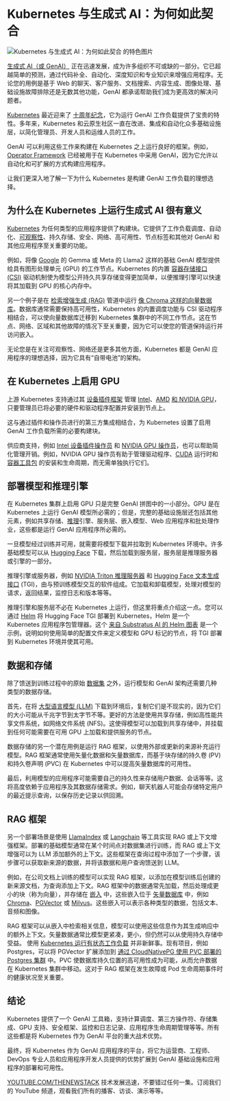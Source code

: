 # Kubernetes 与生成式 AI：为何如此契合

![Kubernetes 与生成式 AI：为何如此契合 的特色图片](https://cdn.thenewstack.io/media/2024/06/b26282f2-kubernetesforgenai-1024x576.jpg)

[生成式 AI（或 GenAI）](https://thenewstack.io/ai/) 正在迅速发展，成为许多组织不可或缺的一部分。它已超越简单的预测，通过代码补全、自动化、深度知识和专业知识来增强应用程序。无论您的用例是基于 Web 的聊天、客户服务、文档搜索、内容生成、图像处理、基础设施故障排除还是无数其他功能，GenAI 都承诺帮助我们成为更高效的解决问题者。

[Kubernetes](https://thenewstack.io/kubernetes/) 最近迎来了 [十周年纪念](https://www.dell.com/community/en/conversations/developer-blog/a-big-toast-celebrating-kubernetes-10th-birthday/6663114a1980ce7ac8c15e7e)，它为运行 GenAI 工作负载提供了宝贵的特性。多年来，Kubernetes 和云原生社区一直在改进、集成和自动化众多基础设施层，以简化管理员、开发人员和运维人员的工作。

GenAI 可以利用这些工作来构建在 Kubernetes 之上运行良好的框架。例如，[Operator Framework](https://operatorframework.io/) 已经被用于在 Kubernetes 中采用 GenAI，因为它允许以自动化和可扩展的方式构建应用程序。

让我们更深入地了解一下为什么 Kubernetes 是构建 GenAI 工作负载的理想选择。

## 为什么在 Kubernetes 上运行生成式 AI 很有意义

[Kubernetes](https://roadmap.sh/kubernetes) 为任何类型的应用程序提供了构建块。它提供了工作负载调度、自动化、[可观察性](https://thenewstack.io/10-ways-kubernetes-observability-boosts-productivity-cuts-costs/)、持久存储、安全、网络、高可用性、节点标签和其他对 GenAI 和其他应用程序至关重要的功能。

例如，将像 [Google](https://cloud.google.com/?utm_content=inline+mention) 的 Gemma 或 Meta 的 Llama2 这样的基础 GenAI 模型提供给具有图形处理单元 (GPU) 的工作节点。Kubernetes 的内置 [容器存储接口 (CSI)](https://thenewstack.io/how-the-container-storage-interface-csi-boosts-cloud-native-devops/) 驱动机制使为模型公开持久共享存储变得更加简单，以便推理引擎可以快速将其加载到 GPU 的核心内存中。

另一个例子是在 [检索增强生成 (RAG)](https://thenewstack.io/retrieval-augmented-generation-for-llms/) 管道中运行 [像 Chroma 这样的向量数据库](https://github.com/amikos-tech/chromadb-chart)。数据库通常需要保持高可用性，Kubernetes 的内置调度功能与 CSI 驱动程序相结合，可以使向量数据库迁移到 Kubernetes 集群中的不同工作节点。这在节点、网络、区域和其他故障的情况下至关重要，因为它可以使您的管道保持运行并访问嵌入。

无论您是在关注可观察性、网络还是更多其他方面，Kubernetes 都是 GenAI 应用程序的理想选择，因为它具有“自带电池”的架构。

## 在 Kubernetes 上启用 GPU

上游 Kubernetes 支持通过其 [设备插件框架](https://kubernetes.io/docs/concepts/extend-kubernetes/compute-storage-net/device-plugins/) 管理 [Intel](https://www.granulate.io?utm_content=inline+mention)、[AMD](https://www.amd.com/en/products/processors/server/epyc/google-cloud.html?utm_content=inline+mention) [和 NVIDIA GPU](https://kubernetes.io/docs/tasks/manage-gpus/scheduling-gpus/)，只要管理员已将必要的硬件和驱动程序配置并安装到节点上。

这与通过插件和操作员进行的第三方集成相结合，为 Kubernetes 设置了启用 GenAI 工作负载所需的必要构建块。

供应商支持，例如 [Intel 设备插件操作员](https://operatorhub.io/operator/intel-device-plugins-operator) 和 [NVIDIA GPU 操作员](https://docs.nvidia.com/datacenter/cloud-native/gpu-operator/latest/getting-started.html)，也可以帮助简化管理开销。例如，NVIDIA GPU 操作员有助于管理驱动程序、[CUDA](https://thenewstack.io/nvidia-wants-more-programming-languages-to-support-cuda/) 运行时和 [容器工具包](https://github.com/NVIDIA/nvidia-container-toolkit) 的安装和生命周期，而无需单独执行它们。

## 部署模型和推理引擎
在 Kubernetes 集群上启用 GPU 只是完整 GenAI 拼图中的一小部分。GPU 是在 Kubernetes 上运行 GenAI 模型所必需的；但是，完整的基础设施层还包括其他元素，例如共享存储、[推理](https://infohub.delltechnologies.com/en-us/l/design-guide-generative-ai-in-the-enterprise-inferencing/what-is-inferencing-1/)引擎、服务层、嵌入模型、Web 应用程序和批处理作业，这些都是运行 GenAI 应用程序所必需的。

一旦模型经过训练并可用，就需要将模型下载并拉取到 Kubernetes 环境中。许多基础模型可以从 [Hugging Face](https://huggingface.co/models) 下载，然后加载到服务层，服务层是推理服务器或引擎的一部分。

推理引擎或服务器，例如 [NVIDIA Triton 推理服务器](https://docs.nvidia.com/deeplearning/triton-inference-server/user-guide/docs/getting_started/quickstart.html) 和 [Hugging Face 文本生成接口](https://github.com/huggingface/text-generation-inference) (TGI)，由与预训练模型交互的软件组成。它加载和卸载模型，处理对模型的请求，返回结果，监控日志和版本等等。

推理引擎和服务层不必在 Kubernetes 上运行，但这里将重点介绍这一点。您可以通过 [Helm](https://thenewstack.io/get-started-with-the-helm-kubernetes-package-manager/) 将 Hugging Face TGI 部署到 Kubernetes，Helm 是一个 Kubernetes 应用程序包管理器。这个 [来自 Substratus AI 的 Helm 图表](https://github.com/substratusai/helm/tree/main/charts/text-generation-inference) 是一个示例，说明如何使用简单的配置文件来定义模型和 GPU 标记的节点，将 TGI 部署到 Kubernetes 环境并使其可用。

## 数据和存储
除了馈送到训练过程中的原始 [数据集](https://huggingface.co/datasets) 之外，运行模型和 GenAI 架构还需要几种类型的数据存储。

首先，在将 [大型语言模型 (LLM)](https://thenewstack.io/llm/) 下载到环境后，复制它们是不现实的，因为它们的大小可能从千兆字节到太字节不等。更好的方法是使用共享存储，例如高性能共享文件系统，如网络文件系统 (NFS)。这使得模型可以加载到共享存储中，并挂载到任何可能需要在可用 GPU 上加载和提供服务的节点。

数据存储的另一个潜在用例是运行 RAG 框架，以使用外部或更新的来源补充运行模型。RAG 框架通常使用矢量化数据和矢量数据库，而基于块存储的持久卷 (PV) 和持久卷声明 (PVC) 在 Kubernetes 中可以提高矢量数据库的可用性。

最后，利用模型的应用程序可能需要自己的持久性来存储用户数据、会话等等。这将高度依赖于应用程序及其数据存储需求。例如，聊天机器人可能会存储特定用户的最近提示查询，以保存历史记录以供回溯。

## RAG 框架
另一个部署场景是使用 [LlamaIndex](https://docs.llamaindex.ai/en/stable/) 或 [Langchain](https://python.langchain.com/v0.2/docs/tutorials/rag/) 等工具实现 RAG 或上下文增强框架。部署的基础模型通常在某个时间点对数据集进行训练，而 RAG 或上下文增强可以为 LLM 添加额外的上下文。这些框架在查询过程中添加了一个步骤，该步骤可以获取新来源的数据，并将该数据和用户查询馈送到 LLM。

例如，在公司文档上训练的模型可以实现 RAG 框架，以添加在模型训练后创建的新来源文档，为查询添加上下文。RAG 框架中的数据通常先加载，然后处理成更小的块（称为向量），并存储在 [嵌入](https://huggingface.co/blog/getting-started-with-embeddings) 中，这些嵌入位于 [矢量数据库](https://thenewstack.io/top-5-vector-database-solutions-for-your-ai-project/) 中，例如 [Chroma](https://github.com/amikos-tech/chromadb-chart)、[PGVector](https://github.com/pgvector/pgvector) 或 [Milvus](https://milvus.io/)。这些嵌入可以表示各种类型的数据，包括文本、音频和图像。

RAG 框架可以从嵌入中检索相关信息，模型可以使用这些信息作为其生成响应中的额外上下文。矢量数据通常比模型更紧凑，更小，但仍然可以从使用持久存储中受益。
使用 [Kubernetes 运行有状态工作负载](https://dok.community/community/) 并非新鲜事。现有项目，例如 Postgres，可以将 PGVector 扩展添加到 [通过 CloudNativePG 使用 PVC 部署的 Postgres 集群](https://github.com/cloudnative-pg/cloudnative-pg/blob/v1.23.1/docs/src/samples/cluster-pvc-template.yaml) 中。PVC 使数据库持久位置的高可用性成为可能，从而允许数据在 Kubernetes 集群中移动。这对于 RAG 框架在发生故障或 Pod 生命周期事件时的健康状况至关重要。

## 结论

Kubernetes 提供了一个 GenAI 工具箱，支持计算调度、第三方操作符、存储集成、GPU 支持、安全框架、监控和日志记录、应用程序生命周期管理等等。所有这些都是将 Kubernetes 作为 GenAI 平台的重大战术优势。

最终，将 Kubernetes 作为 GenAI 应用程序的平台，将它为运营商、工程师、DevOps 专业人员和应用程序开发人员提供的优势扩展到 GenAI 基础设施和应用程序的部署和可用性。

[YOUTUBE.COM/THENEWSTACK](https://youtube.com/thenewstack?sub_confirmation=1)
技术发展迅速，不要错过任何一集。订阅我们的 YouTube 频道，观看我们所有的播客、访谈、演示等等。